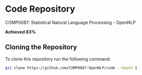 # Code Repository

COMP0087: Statistical Natural Language Processing - OpenNLP

**Achieved 83%**

## Cloning the Repository

To clone this repository run the following command:

```bash
git clone https://github.com/COMP0087-OpenNLP/code --depth 1
```


